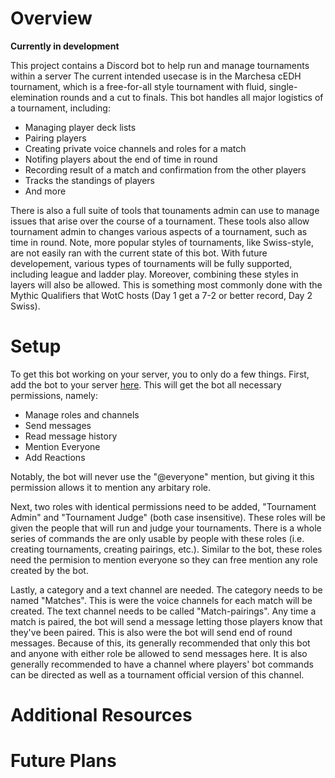 # Overview

**Currently in development**

This project contains a Discord bot to help run and manage tournaments within a server
The current intended usecase is in the Marchesa cEDH tournament, which is a free-for-all style tournament with fluid, single-elemination rounds and a cut to finals.
This bot handles all major logistics of a tournament, including:
 - Managing player deck lists
 - Pairing players
 - Creating private voice channels and roles for a match
 - Notifing players about the end of time in round
 - Recording result of a match and confirmation from the other players
 - Tracks the standings of players
 - And more

There is also a full suite of tools that tounaments admin can use to manage issues that arise over the course of a tournament.
These tools also allow tournament admin to changes various aspects of a tournament, such as time in round.
Note, more popular styles of tournaments, like Swiss-style, are not easily ran with the current state of this bot.
With future developement, various types of tournaments will be fully supported, including league and ladder play.
Moreover, combining these styles in layers will also be allowed.
This is something most commonly done with the Mythic Qualifiers that WotC hosts (Day 1 get a 7-2 or better record, Day 2 Swiss).


# Setup

To get this bot working on your server, you to only do a few things.
First, add the bot to your server [here]("https://discord.com/api/oauth2/authorize?client_id=784967512106074183&permissions=268634192&scope=bot").
This will get the bot all necessary permissions, namely:
 - Manage roles and channels
 - Send messages
 - Read message history
 - Mention Everyone
 - Add Reactions

Notably, the bot will never use the "@everyone" mention, but giving it this permission allows it to mention any arbitary role.

Next, two roles with identical permissions need to be added, "Tournament Admin" and "Tournament Judge" (both case insensitive).
These roles will be given the people that will run and judge your tournaments.
There is a whole series of commands the are only usable by people with these roles (i.e. creating tournaments, creating pairings, etc.).
Similar to the bot, these roles need the permision to mention everyone so they can free mention any role created by the bot.

Lastly, a category and a text channel are needed.
The category needs to be named "Matches".
This is were the voice channels for each match will be created.
The text channel needs to be called "Match-pairings".
Any time a match is paired, the bot will send a message letting those players know that they've been paired.
This is also were the bot will send end of round messages.
Because of this, its generally recommended that only this bot and anyone with either role be allowed to send messages here.
It is also generally recommended to have a channel where players' bot commands can be directed as well as a tournament official version of this channel.



# Additional Resources


# Future Plans





